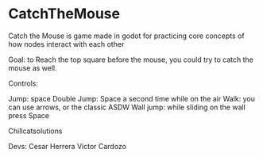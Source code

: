 # CatchTheMouse
Catch the Mouse is game made in godot for practicing core concepts of how nodes interact with each other

Goal: to Reach the top square before the mouse, you could try to catch the mouse as well.


Controls:

Jump: space
Double Jump: Space a second time while on the air
Walk: you can use arrows, or the classic ASDW
Wall jump: while sliding on the wall press Space

Chillcatsolutions

Devs:
Cesar Herrera
Victor Cardozo
